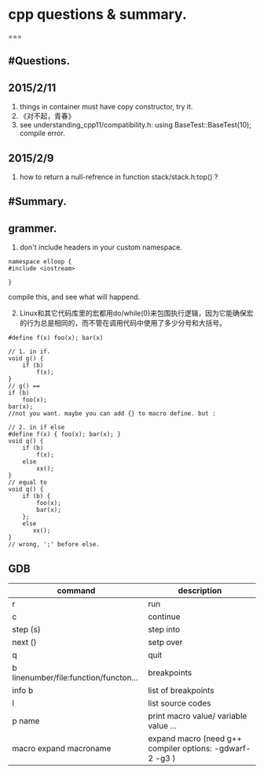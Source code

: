 # cpp questions & summary.
===

#Questions.
---
##  2015/2/11
1. things in container must have copy constructor, try it.
2. 《对不起，青春》
3. see understanding_cpp11/compatibility.h: using BaseTest::BaseTest(10); compile error.

## 2015/2/9
1. how to return a null-refrence in function stack/stack.h:top() ?


#Summary.
---
## grammer.
1. don't include headers in your custom namespace.
```
namespace elloop {
#include <iostream>

}
```
compile this, and see what will happend.

2. Linux和其它代码库里的宏都用do/while(0)来包围执行逻辑，因为它能确保宏的行为总是相同的，而不管在调用代码中使用了多少分号和大括号。
```
#define f(x) foo(x); bar(x)

// 1. in if.
void g() {
    if (b) 
        f(x);
}
// g() == 
if (b)
    foo(x);
bar(x);
//not you want. maybe you can add {} to macro define. but :

// 2. in if else
#define f(x) { foo(x); bar(x); }
void q() {
    if (b) 
        f(x);
    else
        xx();
}
// equal to
void q() {
    if (b) {
        foo(x);
        bar(x);
    };
    else
       xx();
}
// wrong, ';' before else.
```
## GDB
|command|description|
|-------|-----------|
|r|run|
|c|continue|
|step (s) | step into|
|next () | setp over|
|q| quit|
|b linenumber/file:function/functon...| breakpoints|
|info b| list of breakpoints|
|l | list source codes|
|p name | print macro value/ variable value ... |
| macro expand macroname | expand macro (need g++ compiler options: -gdwarf-2 -g3 ) |

